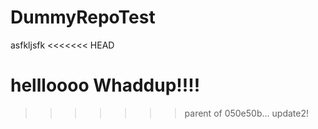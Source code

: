 # DummyRepoTest

asfkljsfk
<<<<<<< HEAD



hellloooo  Whaddup!!!!
=======
 
>>>>>>> parent of 050e50b... update2!
